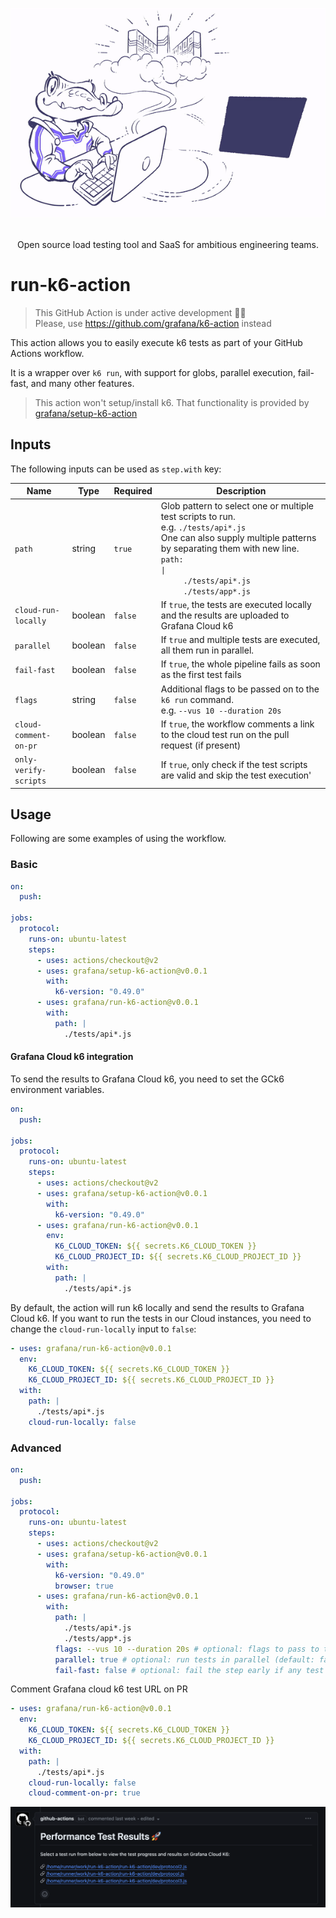 <div align="center">
  
  <img
    src="./images/k6.gif"
    width="600"
    style="pointer-events: none;" />

  <br />
  Open source load testing tool and SaaS for ambitious engineering teams.

</div>

# run-k6-action
> This GitHub Action is under active development 🧑‍🏭  
> Please, use https://github.com/grafana/k6-action instead

This action allows you to easily execute k6 tests as part of your GitHub Actions workflow. 

It is a wrapper over `k6 run`, with support for globs, parallel execution, fail-fast, and many other features.

> This action won't setup/install k6. That functionality is provided by [grafana/setup-k6-action](https://github.com/grafana/setup-k6-action)

## Inputs

The following inputs can be used as `step.with` key:

| Name | Type | Required | Description 
| --- | --- | --- | --- |
| `path` | string | `true` | Glob pattern to select one or multiple test scripts to run. <br/> e.g. `./tests/api*.js` <br/> One can also supply multiple patterns by separating them with new line.<br/><code>path: \|<br/>&nbsp;&nbsp;&nbsp;&nbsp;&nbsp;./tests/api*.js<br/>&nbsp;&nbsp;&nbsp;&nbsp;&nbsp;./tests/app*.js</code>
| `cloud-run-locally` | boolean | `false` | If `true`, the tests are executed locally and the results are uploaded to Grafana Cloud k6
| `parallel` | boolean | `false` | If `true` and multiple tests are executed, all them run in parallel. 
| `fail-fast` | boolean | `false` | If `true`, the whole pipeline fails as soon as the first test fails 
| `flags` | string | `false` | Additional flags to be passed on to the `k6 run` command.<br/>e.g. `--vus 10 --duration 20s`
| `cloud-comment-on-pr` | boolean | `false` | If `true`, the workflow comments a link to the cloud test run on the pull request (if present)
| `only-verify-scripts` | boolean | `false` | If `true`, only check if the test scripts are valid and skip the test execution'

## Usage

Following are some examples of using the workflow. 

### Basic

```yaml
on:
  push:

jobs:
  protocol:
    runs-on: ubuntu-latest
    steps:
      - uses: actions/checkout@v2
      - uses: grafana/setup-k6-action@v0.0.1
        with:
          k6-version: "0.49.0"
      - uses: grafana/run-k6-action@v0.0.1
        with:
          path: |
            ./tests/api*.js
```

#### Grafana Cloud k6 integration

To send the results to Grafana Cloud k6, you need to set the GCk6 environment variables.

```yaml
on:
  push:

jobs:
  protocol:
    runs-on: ubuntu-latest
    steps:
      - uses: actions/checkout@v2
      - uses: grafana/setup-k6-action@v0.0.1
        with:
          k6-version: "0.49.0"
      - uses: grafana/run-k6-action@v0.0.1
        env:
          K6_CLOUD_TOKEN: ${{ secrets.K6_CLOUD_TOKEN }}
          K6_CLOUD_PROJECT_ID: ${{ secrets.K6_CLOUD_PROJECT_ID }}
        with:
          path: |
            ./tests/api*.js
```

By default, the action will run k6 locally and send the results to Grafana Cloud k6. If you want to run the tests in our Cloud instances, you need to change the `cloud-run-locally` input to `false`:

```yaml
- uses: grafana/run-k6-action@v0.0.1
  env:
    K6_CLOUD_TOKEN: ${{ secrets.K6_CLOUD_TOKEN }}
    K6_CLOUD_PROJECT_ID: ${{ secrets.K6_CLOUD_PROJECT_ID }}
  with:
    path: |
      ./tests/api*.js
    cloud-run-locally: false
```

### Advanced

```yaml
on:
  push:

jobs:
  protocol:
    runs-on: ubuntu-latest
    steps:
      - uses: actions/checkout@v2
      - uses: grafana/setup-k6-action@v0.0.1
        with:
          k6-version: "0.49.0"
          browser: true
      - uses: grafana/run-k6-action@v0.0.1
        with:
          path: |
            ./tests/api*.js
            ./tests/app*.js
          flags: --vus 10 --duration 20s # optional: flags to pass to to each k6 test (default: none)
          parallel: true # optional: run tests in parallel (default: false)
          fail-fast: false # optional: fail the step early if any test fails (default: true)
```

Comment Grafana cloud k6 test URL on PR 

```yaml
- uses: grafana/run-k6-action@v0.0.1
  env:
    K6_CLOUD_TOKEN: ${{ secrets.K6_CLOUD_TOKEN }}
    K6_CLOUD_PROJECT_ID: ${{ secrets.K6_CLOUD_PROJECT_ID }}
  with:
    path: |
      ./tests/api*.js
    cloud-run-locally: false
    cloud-comment-on-pr: true
```

<div align="center">
  <img
    src="./images/pr-comment.png"
    width="600"
    style="pointer-events: none;" />
</div>